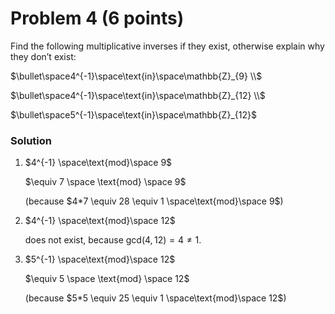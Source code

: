 # Problem 4 (6 points)

Find the following multiplicative inverses if they exist,
otherwise explain why they don’t exist:

$\bullet\space4^{-1}\space\text{in}\space\mathbb{Z}_{9} \\$

$\bullet\space4^{-1}\space\text{in}\space\mathbb{Z}_{12} \\$

$\bullet\space5^{-1}\space\text{in}\space\mathbb{Z}_{12}$

### Solution

1. $4^{-1} \space\text{mod}\space 9$

   $\equiv 7 \space \text{mod} \space 9$

   (because $4*7 \equiv 28 \equiv 1 \space\text{mod}\space 9$)

2. $4^{-1} \space\text{mod}\space 12$

   does not exist, because $\text{gcd}(4, 12) = 4 \neq 1$.

3. $5^{-1} \space\text{mod}\space 12$

   $\equiv 5 \space \text{mod} \space 12$

   (because $5*5 \equiv 25 \equiv 1 \space\text{mod}\space 12$)
